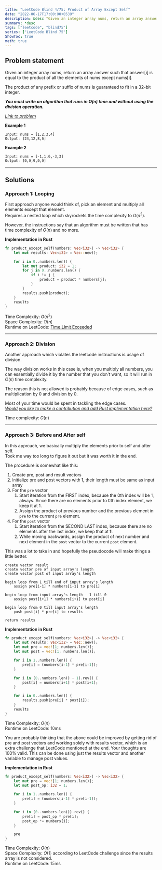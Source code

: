 ```yaml
---
title: "LeetCode Blind 4/75: Product of Array Except Self"
date: "2022-06-17T17:00:00+0530"
description: &desc "Given an integer array nums, return an array answer such that answer[i] is equal to the product of all the elements of nums except nums[i]."
summary: *desc
tags: ["leetcode", "blind75"]
series: ["LeetCode Blind 75"]
ShowToc: true
math: true
---
```


## Problem statement
Given an integer array nums, return an array answer such that answer[i] is equal to the product of all the elements of nums except nums[i].  

The product of any prefix or suffix of nums is guaranteed to fit in a 32-bit integer.  

***You must write an algorithm that runs in O(n) time and without using the division operation.***  

[*Link to problem*](https://leetcode.com/problems/product-of-array-except-self/)

**Example 1**
```
Input: nums = [1,2,3,4]
Output: [24,12,8,6]
```

**Example 2**
```
Input: nums = [-1,1,0,-3,3]
Output: [0,0,9,0,0]
```

---

## Solutions
### Approach 1: Looping

First approach anyone would think of, pick an element and multiply all elements except that element.  
Requires a nested loop which skyrockets the time complexity to $O(n^2)$.  

However, the instructions say that an algorithm must be written that has time complexity of $O(n)$ and no more.


**Implementation in Rust**
```rs
fn product_except_self(numbers: Vec<i32>) -> Vec<i32> {
    let mut results: Vec<i32> = Vec::new();

    for i in 0..numbers.len() {
        let mut product: i32 = 1;
        for j in 0..numbers.len() {
            if i != j {
                product = product * numbers[j];
            }
        }
        results.push(product);
    }
    results
}
```

Time Complexity: $O(n^2)$  
Space Complexity: $O(n)$  
Runtime on LeetCode: [Time Limit Exceeded](https://leetcode.com/submissions/detail/724376020/)

---

### Approach 2: Division

Another approach which violates the leetcode instructions is usage of division.  

The way division works in this case is, when you multiply all numbers, you can essentially divide it by
the number that you don't want, so it will run in $O(n)$ time complexity.  

The reason this is not allowed is probably because of edge cases, such as multiplication by 0 and division by 0.

Most of your time would be spent in tackling the edge cases.  
[*Would you like to make a contribution and add Rust implementation here?*](https://github.com/rustyxlol/rustyxlol.github.io/tree/master/content/posts/blind75)

Time complexity: $O(n)$  

---

### Approach 3: Before and After self

In this approach, we basically multiply the elements prior to self and after self.  
Took me way too long to figure it out but it was worth it in the end.  

The procedure is somewhat like this:
1. Create pre, post and result vectors
2. Initialize pre and post vectors with 1, their length must be same as input array
3. For the `pre` vector
   1. Start iteration from the FIRST index, because the 0th index will be 1, always. Since there are no elements prior to 0th index element, we keep it at 1.
   2. Assign the product of previous number and the previous element in `pre` to the current `pre` element.
4. For the `post` vector
   1. Start iteration from the SECOND LAST index, because there are no elements after the last index, we keep that at **1**.
   2. While moving backwards, assign the product of next number and next element in the `post` vector to the current `post` element.

This was a lot to take in and hopefully the pseudocode will make things a little better.  

```ansi
create vector result 
create vector pre of input array's length
create vector post of input array's length

begin loop from 1 till end of input array's length
    assign pre[i-1] * numbers[i-1] to pre[i]

begin loop from input array's length - 1 till 0
    assign post[i+1] * numbers[i+1] to post[i]

begin loop from 0 till input array's length
    push post[i] * pre[i] to results

return results
```

**Implementation in Rust**

```rs
fn product_except_self(numbers: Vec<i32>) -> Vec<i32> {
    let mut results: Vec<i32> = Vec::new();
    let mut pre = vec![1; numbers.len()];
    let mut post = vec![1; numbers.len()];

    for i in 1..numbers.len() {
        pre[i] = (numbers[i-1] * pre[i-1]);
    }

    for i in (0..numbers.len() - 1).rev() {
        post[i] = numbers[i+1] * post[i+1];
    }

    for i in 0..numbers.len() {
        results.push(pre[i] * post[i]);
    }
    results
}
```

Time Complexity: $O(n)$  
Runtime on LeetCode: $10$ms  
    

You are probably thinking that the above could be improved by getting rid of pre and post vectors and working
solely with results vector, which is an extra challenge that LeetCode mentioned at the end. Your thoughts are
100% valid. This can be done using just the results vector and another variable to manage post values.


**Implementation in Rust**

```rs
fn product_except_self(numbers: Vec<i32>) -> Vec<i32> {
    let mut pre = vec![1; numbers.len()];
    let mut post_op: i32 = 1;

    for i in 1..numbers.len() {
        pre[i] = (numbers[i-1] * pre[i-1]);
    }

    for i in (0..numbers.len()).rev() {
        pre[i] = post_op * pre[i];
        post_op *= numbers[i];
    }

    pre
}
```

Time Complexity: $O(n)$  
Space Complexity: $O(1)$ according to LeetCode challenge since the results array is not considered.  
Runtime on LeetCode: $15$ms  
